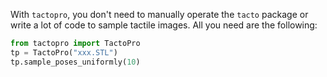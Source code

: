 With `tactopro`, you don't need to manually operate the `tacto` package or write a lot of code to sample tactile images. All you need are the following:

```py
from tactopro import TactoPro
tp = TactoPro("xxx.STL")
tp.sample_poses_uniformly(10)
```
